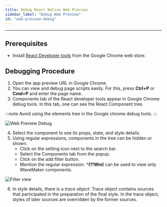 ```yaml
---
title: Debug React Native Web Preview 
sidebar_label: "Debug Web Preview"
id: "web-preview-debug"
---
```

---

## Prerequisites

- Install [React Developer tools](https://chrome.google.com/webstore/detail/react-developer-tools/fmkadmapgofadopljbjfkapdkoienihi) from the Google Chrome web store. 


## Debugging Procedure

1. Open the app preview URL in Google Chrome. 
2. You can view and debug page scripts easily. For this, press **Ctrl+P** or **Cmd+P** and enter the page name.
3. Components tab of the React developer tools appear in Google Chrome debug tools. In this tab, one can see the React Component tree. 

:::note
Avoid using the elements tree in the Google chrome debug tools.
:::

![Web Preview Debug](/learn/assets/web_preview_debug.png)

4. Select the component to see its props, state, and style details. 
5. Using regular expressions, components in the tree can be hidden or shown. 
    - Click on the setting icon next to the search bar.
    - Select the Components tab from the popup.
    - Click on the add filter button.
    - Mention the regular expression. **^(?!Wm)** can be used to view only WaveMaker components.

![Filter view](/learn/assets/web_preview_debug_wm_filter.png)

6. In style details, there is a _trace object_. Trace object contains sources that participated in the preparation of the final style. In the trace object, styles of later sources are overridden by the former sources.
